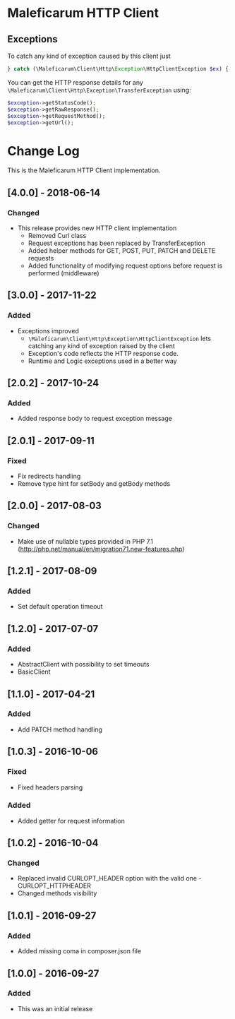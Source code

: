 # Maleficarum HTTP Client

## Exceptions

To catch any kind of exception caused by this client just
```php
} catch (\Maleficarum\Client\Http\Exception\HttpClientException $ex) {
```

You can get the HTTP response details for any `\Maleficarum\Client\Http\Exception\TransferException` using:
```php
$exception->getStatusCode();
$exception->getRawResponse();
$exception->getRequestMethod();
$exception->getUrl();
```

# Change Log
This is the Maleficarum HTTP Client implementation. 

## [4.0.0] - 2018-06-14
### Changed
- This release provides new HTTP client implementation
    - Removed Curl class
    - Request exceptions has been replaced by TransferException
    - Added helper methods for GET, POST, PUT, PATCH and DELETE requests
    - Added functionality of modifying request options before request is performed (middleware)

## [3.0.0] - 2017-11-22
### Added
- Exceptions improved
    - `\Maleficarum\Client\Http\Exception\HttpClientException` lets catching any kind of exception raised by the client
    - Exception's code reflects the HTTP response code.
    - Runtime and Logic exceptions used in a better way

## [2.0.2] - 2017-10-24
### Added
- Added response body to request exception message

## [2.0.1] - 2017-09-11
### Fixed
- Fix redirects handling
- Remove type hint for setBody and getBody methods

## [2.0.0] - 2017-08-03
### Changed
- Make use of nullable types provided in PHP 7.1 (http://php.net/manual/en/migration71.new-features.php)

## [1.2.1] - 2017-08-09
### Added
- Set default operation timeout

## [1.2.0] - 2017-07-07
### Added
- AbstractClient with possibility to set timeouts
- BasicClient

## [1.1.0] - 2017-04-21
### Added
- Add PATCH method handling

## [1.0.3] - 2016-10-06
### Fixed
- Fixed headers parsing

### Added
- Added getter for request information

## [1.0.2] - 2016-10-04
### Changed
- Replaced invalid CURLOPT_HEADER option with the valid one - CURLOPT_HTTPHEADER
- Changed methods visibility

## [1.0.1] - 2016-09-27
### Added
- Added missing coma in composer.json file

## [1.0.0] - 2016-09-27
### Added
- This was an initial release
